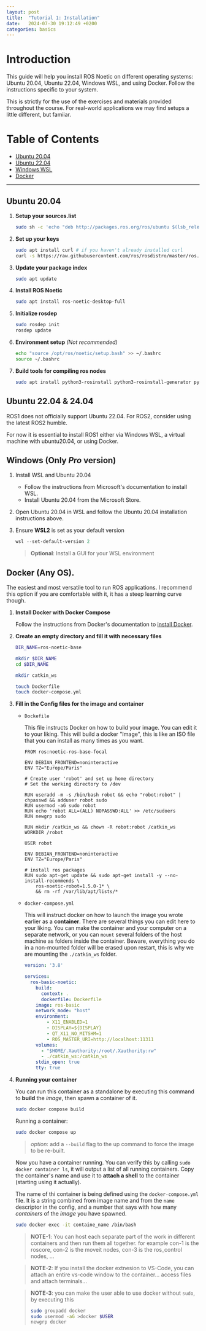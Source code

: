 ```yaml
---
layout: post
title:  "Tutorial 1: Installation"
date:   2024-07-30 19:12:49 +0200
categories: basics
---
```


# Introduction


This guide will help you install ROS Noetic on different operating systems: Ubuntu 20.04, Ubuntu 22.04, Windows WSL, and using Docker. Follow the instructions specific to your system.

This is strictly for the use of the exercises and materials provided throughout the course. For real-world applications we may find setups a little different, but famiiar.

# Table of Contents
- [Ubuntu 20.04](#ubuntu-2004)
- [Ubuntu 22.04](#ubuntu-2204)
- [Windows WSL](#windows-wsl)
- [Docker](#docker)

---

## Ubuntu 20.04

1. **Setup your sources.list**

   ```sh
   sudo sh -c 'echo "deb http://packages.ros.org/ros/ubuntu $(lsb_release -sc) main" > /etc/apt/sources.list.d/ros-noetic.list'
   ```
  
2. **Set up your keys**
    ```sh
    sudo apt install curl # if you haven't already installed curl
    curl -s https://raw.githubusercontent.com/ros/rosdistro/master/ros.asc | sudo apt-key add -
    ```

3. **Update your package index**
    ```sh
    sudo apt update
    ```

4. **Install ROS Noetic**
    ```sh
    sudo apt install ros-noetic-desktop-full
    ```

5. **Initialize rosdep**
    ```sh
    sudo rosdep init
    rosdep update
    ```

6. **Environment setup** _(Not recommended)_
    ```sh
    echo "source /opt/ros/noetic/setup.bash" >> ~/.bashrc
    source ~/.bashrc
    ```

7. **Build tools for compiling ros nodes**
    ```sh
    sudo apt install python3-rosinstall python3-rosinstall-generator python3-wstool build-essential
    ```

## Ubuntu 22.04 & 24.04
ROS1 does not officially support Ubuntu 22.04. For ROS2, consider using the latest ROS2 humble.

For now it is essential to install ROS1 either via Windows WSL, a virtual machine with ubuntu20.04, or using Docker.

## Windows (Only _Pro_ version)

1. Install WSL and Ubuntu 20.04
    - Follow the instructions from Microsoft's documentation to install WSL.
    - Install Ubuntu 20.04 from the Microsoft Store.

2. Open Ubuntu 20.04 in WSL and follow the Ubuntu 20.04 installation instructions above.

3. Ensure **WSL2** is set as your default version

    ```powershell
    wsl --set-default-version 2
    ```

    > **Optional**: Install a GUI for your WSL environment

## Docker (Any OS).
The easiest and most versatile tool to run ROS applications. I recommend this option if you are comfortable with it, it has a steep learning curve though.

1. **Install Docker with Docker Compose**

    Follow the instructions from Docker's documentation to [install Docker](https://docs.docker.com/get-docker/).


2. **Create an empty directory and fill it with necessary files**

    ```sh
    DIR_NAME=ros-noetic-base

    mkdir $DIR_NAME
    cd $DIR_NAME

    mkdir catkin_ws

    touch Dockerfile
    touch docker-compose.yml
    ```

3. **Fill in the Config files for the image and container**

    - `Dockefile`

      This file instructs Docker on how to build your image. You can edit it to your liking. This will build a docker "Image", this is like an ISO file that you can install as many times as you want. 

      ```docker
      FROM ros:noetic-ros-base-focal

      ENV DEBIAN_FRONTEND=noninteractive
      ENV TZ="Europe/Paris"

      # Create user 'robot' and set up home directory
      # Set the working directory to /dev

      RUN useradd -m -s /bin/bash robot && echo "robot:robot" | chpasswd && adduser robot sudo
      RUN usermod -aG sudo robot
      RUN echo 'robot ALL=(ALL) NOPASSWD:ALL' >> /etc/sudoers
      RUN newgrp sudo

      RUN mkdir /catkin_ws && chown -R robot:robot /catkin_ws
      WORKDIR /robot

      USER robot

      ENV DEBIAN_FRONTEND=noninteractive
      ENV TZ="Europe/Paris"

      # install ros packages
      RUN sudo apt-get update && sudo apt-get install -y --no-install-recommends \
          ros-noetic-robot=1.5.0-1* \
          && rm -rf /var/lib/apt/lists/*
      ```

    - `docker-compose.yml`

      This will instruct docker on how to launch the image you wrote earlier as a __container__.
      There are several things you can edit here to your liking. You can make the container and your computer on a separate network, or you can `mount` several folders of the host machine as folders inside the container. Beware, everything you do in a non-mounted folder will be erased upon restart, this is why we are mounting the `./catkin_ws` folder. 

      ```yaml
      version: '3.8'

      services:
        ros-basic-noetic:
          build:
            context: .
            dockerfile: Dockerfile
          image: ros-basic
          network_mode: "host"
          environment:
              - X11_ENABLED=1
              - DISPLAY=${DISPLAY}
              - QT_X11_NO_MITSHM=1
              - ROS_MASTER_URI=http://localhost:11311
          volumes:
            - "$HOME/.Xauthority:/root/.Xauthority:rw"
            - ./catkin_ws:/catkin_ws
          stdin_open: true
          tty: true
      ```

4. **Running your container**


    You can run this container as a standalone by executing this command to **build** the _image_, then spawn a container of it.

    ```bash
    sudo docker compose build
    ```

    Running a container:
    ```bash
    sudo docker compose up
    ```
    > _option_: add a `--build` flag to the up command to force the image to be re-built.

    Now you have a container running. You can verify this by calling `sudo docker container ls`, it will output a list of all running containers. Copy the container's name and use it to __attach a shell__ to the container (starting using it actually).

    The name of thi container is being defined using the `docker-compose.yml` file. It is a string combined from image name and from the `name` descriptor in the config, and a number that says with how many _containers_ of the _image_ you have spawned.


    ```bash
    sudo docker exec -it containe_name /bin/bash 
    ```

    > __NOTE-1__: You can host each separate part of the work in different containers and then run them all together. for example con-1 is the roscore, con-2 is the moveit nodes, con-3 is the ros_control nodes, ...

    > __NOTE-2__: If you install the docker extnesion to VS-Code, you can attach an entire vs-code window to the container... access files and attach terminals...

    > __NOTE-3__: you can make the user able to use docker without `sudo`, by executing this 
    >
    >```bash 
    >sudo groupadd docker
    >sudo usermod -aG >docker $USER
    >newgrp docker
    >```

